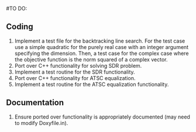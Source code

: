 #TO DO:

## Coding
1. Implement a test file for the backtracking line search. For the test case use
a simple quadratic for the purely real case with an integer argument specifying
the dimension. Then, a test case for the complex case where the objective
function is the norm squared of a complex vector.
1. Port over C++ functionality for solving SDR problem.
1. Implement a test routine for the SDR functionality.
1. Port over C++ functionality for ATSC equalization.
1. Implement a test routine for the ATSC equalization functionality.

## Documentation
1. Ensure ported over functionality is appropriately documented (may need to modify Doxyfile.in).
